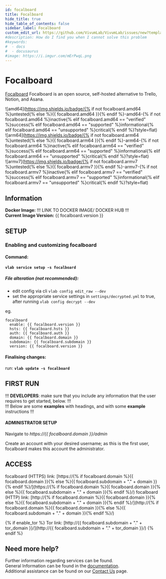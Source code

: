 ```yaml
---
id: focalboard
title: Focalboard
hide_title: true
hide_table_of_contents: false
sidebar_label: Focalboard
custom_edit_url: https://github.com/VivumLab/VivumLab/issues/new?template=documentation.md
#description: How do I find you when I cannot solve this problem
#keywords:
#  - docs
#  - docusaurus
#image: https://i.imgur.com/mErPwqL.png
---
```


# Focalboard

[Focalboard](https://www.focalboard.com) Focalboard is an open source, self-hosted alternative to Trello, Notion, and Asana.

![amd64](https://img.shields.io/badge/{% if not focalboard.amd64 %}untested{% else %}{{ focalboard.amd64 }}{% endif %}-amd64-{% if not focalboard.amd64 %}inactive{% elif focalboard.amd64 == "verified" %}success{% elif focalboard.amd64 == "supported" %}informational{% elif focalboard.amd64 == "unsupported" %}critical{% endif %}?style=flat) <br />
![arm64](https://img.shields.io/badge/{% if not focalboard.arm64 %}untested{% else %}{{ focalboard.arm64 }}{% endif %}-arm64-{% if not focalboard.arm64 %}inactive{% elif focalboard.arm64 == "verified" %}success{% elif focalboard.arm64 == "supported" %}informational{% elif focalboard.arm64 == "unsupported" %}critical{% endif %}?style=flat) <br />
![armv7](https://img.shields.io/badge/{% if not focalboard.armv7 %}untested{% else %}{{ focalboard.armv7 }}{% endif %}-armv7-{% if not focalboard.armv7 %}inactive{% elif focalboard.armv7 == "verified" %}success{% elif focalboard.armv7 == "supported" %}informational{% elif focalboard.armv7 == "unsupported" %}critical{% endif %}?style=flat) <br />

## Information

**Docker Image:** !!! LINK TO DOCKER IMAGE/ DOCKER HUB !!! <br />
**Current Image Version:** {{ focalboard.version }}

## SETUP

### Enabling and customizing focalboard

#### Command:

**`vlab service setup -s focalboard`**

##### File alteration (not recommended):

- edit config via cli `vlab config edit_raw --dev`
- set the appropriate service settings in `settings/decrypted.yml` to true, after running `vlab config decrypt --dev`

eg.
```
focalboard
  enable: {{ focalboard.version }}
  hsts: {{ focalboard.hsts }}
  auth: {{ focalboard.auth }}
  domain: {{ focalboard.domain }}
  subdomain: {{ focalboard.subdomain }}
  version: {{ focalboard.version }}
```

#### Finalising changes:

run: **`vlab update -s focalboard`**

## FIRST RUN

!!! **DEVELOPERS**: make sure that you include any information that the user requires to get started, below. !!! <br />
!!! Below are some **examples** with headings, and with some **example** instructions !!!

#### ADMINISTRATOR SETUP

Navigate to *https://{{ focalboard.domain }}/admin*

Create an account with your desired username; as this is the first user, focalboard makes this account the administrator.

## ACCESS

focalboard (HTTPS) link: [https://{% if focalboard.domain %}{{ focalboard.domain }}{% else %}{{ focalboard.subdomain + "." + domain }}{% endif %}/](https://{% if focalboard.domain %}{{ focalboard.domain }}{% else %}{{ focalboard.subdomain + "." + domain }}{% endif %}/)
focalboard (HTTP) link: [http://{% if focalboard.domain %}{{ focalboard.domain }}{% else %}{{ focalboard.subdomain + "." + domain }}{% endif %}/](http://{% if focalboard.domain %}{{ focalboard.domain }}{% else %}{{ focalboard.subdomain + "." + domain }}{% endif %}/)

{% if enable_tor %}
Tor link: [http://{{ focalboard.subdomain + "." + tor_domain }}/](http://{{ focalboard.subdomain + "." + tor_domain }}/)
{% endif %}

## Need more help?
Further information regarding services can be found. <br />
General Information can be found in the [documentation](https://vivumlab.com/docs). <br />
Additional assistance can be found on our [Contact Us](https://vivumlab.com/docs/contact) page.
